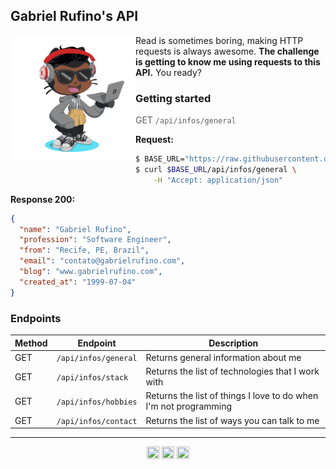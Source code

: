 ## Gabriel Rufino's API

<img align="left" alt="Octocat" width="200px" src="./assets/octocat.png" />

Read is sometimes boring, making HTTP requests is always awesome. **The challenge is getting to know me using requests to this API.** You ready?

### Getting started

> GET `/api/infos/general`

**Request:**
```bash
$ BASE_URL="https://raw.githubusercontent.com/gabrielrufino/gabrielrufino/master"
$ curl $BASE_URL/api/infos/general \
    -H "Accept: application/json"
```

**Response 200:**
```json
{
  "name": "Gabriel Rufino",
  "profession": "Software Engineer",
  "from": "Recife, PE, Brazil",
  "email": "contato@gabrielrufino.com",
  "blog": "www.gabrielrufino.com",
  "created_at": "1999-07-04"
}
```

### Endpoints

| Method | Endpoint             | Description                                                      |
| ------ | -------------------- | ---------------------------------------------------------------- |
| GET    | `/api/infos/general` | Returns general information about me                             |
| GET    | `/api/infos/stack`   | Returns the list of technologies that I work with                |
| GET    | `/api/infos/hobbies` | Returns the list of things I love to do when I'm not programming |
| GET    | `/api/infos/contact` | Returns the list of ways you can talk to me                      |

---

<p align="center">
  <a href="https://www.linkedin.com/in/gabrielrufinojs" target="_blank"><img align="center" src="https://cdn.jsdelivr.net/npm/simple-icons@6.21.0/icons/linkedin.svg" height="20" width="20" /></a>
  <a href="https://hashnode.com/@gabrielrufino" target="_blank"><img align="center" src="https://cdn.jsdelivr.net/npm/simple-icons@6.21.0/icons/hashnode.svg" height="20" width="20" /></a>
  <a href="https://t.me/gabrielrufino" target="_blank"><img align="center" src="https://cdn.jsdelivr.net/npm/simple-icons@6.21.0/icons/telegram.svg" height="20" width="20" /></a>
</p>
